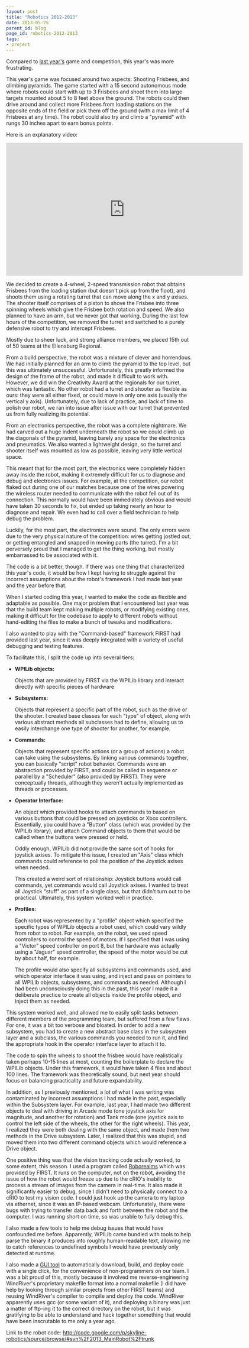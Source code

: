 ```yaml
---
layout: post
title: "Robotics 2012-2013"
date: 2013-05-25
parent_id: blog
page_id: robotics-2012-2013
tags: 
- project
---
```


Compared to [last year's][prev] game and competition, this year's was more frustrating.

This year's game was focused around two aspects: Shooting Frisbees, and climbing pyramids. The game started with a 15 second autonomous mode where robots could start with up to 3 Frisbees and shoot them into large targets mounted about 5 to 8 feet above the ground. The robots could then drive around and collect more Frisbees from loading stations on the opposite ends of the field or pick them off the ground (with a max limit of 4 Frisbees at any time). The robot could also try and climb a "pyramid" with rungs 30 inches apart to earn bonus points.

Here is an explanatory video:

<iframe width="640" height="360" src="http://www.youtube.com/embed/itHNW2OFr4Y" frameborder="0" allowfullscreen></iframe>

We decided to create a 4-wheel, 2-speed transmission robot that obtains Frisbees from the loading station (but doesn't pick up from the floot), and shoots them using a rotating turret that can move along the x and y axises. The shooter itself comprises of a piston to shove the Frisbee into three spinning wheels which give the Frisbee both rotation and speed. We also planned to have an arm, but we never got that working. During the last few hours of the competition, we removed the turret and switched to a purely defensive robot to try and intercept Frisbees.

Mostly due to sheer luck, and strong alliance members, we placed 15th out of 50 teams at the Ellensburg Regional.

From a build perspective, the robot was a mixture of clever and horrendous. We had initially planned for an arm to climb the pyramid to the top level, but this was ultimately unsuccessful. Unfortunately, this greatly informed the design of the frame of the robot, and made it difficult to work with. However, we did win the Creativity Award at the regionals for our turret, which was fantastic. No other robot had a turret and shooter as flexible as ours: they were all either fixed, or could move in only one axis (usually the vertical y axis). Unfortunately, due to lack of practice, and lack of time to polish our robot, we ran into issue after issue with our turret that prevented us from fully realizing its potential.

From an electronics perspective, the robot was a complete nightmare. We had carved out a huge indent underneath the robot so we could climb up the diagonals of the pyramid, leaving barely any space for the electronics and pneumatics. We also wanted a lightweight design, so the turret and shooter itself was mounted as low as possible, leaving very little vertical space. 

This meant that for the most part, the electronics were completely hidden away inside the robot, making it extremely difficult for us to diagnose and debug and electronics issues. For example, at the competition, our robot flaked out during one of our matches because one of the wires powering the wireless router needed to communicate with the robot fell out of its connection. This normally would have been immediately obvious and would have taken 30 seconds to fix, but ended up taking nearly an hour to diagnose and repair. We even had to call over a field technician to help debug the problem.

Luckily, for the most part, the electronics were sound. The only errors were due to the very physical nature of the competition: wires getting jostled out, or getting entangled and snapped in moving parts (the turret). I'm a bit perversely proud that I managed to get the thing working, but mostly embarrassed to be associated with it.

The code is a bit better, though. If there was one thing that characterized this year's code, it would be how I kept having to struggle against the incorrect assumptions about the robot's framework I had made last year and the year before that. 

When I started coding this year, I wanted to make the code as flexible and adaptable as possible. One major problem that I encountered last year was that the build team kept making multiple robots, or modifying existing ones, making it difficult for the codebase to apply to different robots without hand-editing the files to make a bunch of tweaks and modifications.

I also wanted to play with the "Command-based" framework FIRST had provided last year, since it was deeply integrated with a variety of useful debugging and testing features.

To facilitate this, I split the code up into several tiers:

-   **WPILib objects:**

    Objects that are provided by FIRST via the WPILib library and interact directly with specific pieces of hardware
    
-   **Subsystems:**

    Objects that represent a specific part of the robot, such as the drive or the shooter. I created base classes for each "type" of object, along with various abstract methods all subclasses had to define, allowing us to easily interchange one type of shooter for another, for example.
    
-   **Commands:**

    Objects that represent specific actions (or a group of actions) a robot can take using the subsystems. By linking various commands together, you can basically "script" robot behavior. Commands were an abstraction provided by FIRST, and could be called in sequence or parallel by a "Scheduler" (also provided by FIRST). They were conceptually threads, although they weren't actually implemented as threads or processes.
    
-   **Operator Interface:**
    
    An object which provided hooks to attach commands to based on various buttons that could be pressed on joysticks or Xbox controllers. Essentially, you could have a "Button" class (which was provided by the WPILib library), and attach Command objects to them that would be called when the buttons were pressed or held. 
    
    Oddly enough, WPILib did not provide the same sort of hooks for joystick axises. To mitigate this issue, I created an "Axis" class which commands could reference to poll the position of the Joystick axises when needed.
    
    This created a weird sort of relationship: Joystick buttons would call commands, yet commands would call Joystick axises. I wanted to treat all Joystick "stuff" as part of a single class, but that didn't turn out to be practical. Ultimately, this system worked well in practice.
    
*   **Profiles:**
    
    Each robot was represented by a "profile" object which specified the specific types of WPILib objects a robot used, which could vary wildly from robot to robot. For example, on the robot, we used speed controllers to control the speed of motors. If I specified that I was using a "Victor" speed controller on port 8, but the hardware was actually using a "Jaguar" speed controller, the speed of the motor would be cut by about half, for example. 
    
    The profile would also specify all subsystems and commands used, and which operator interface it was using, and inject and pass on pointers to all WPILib objects, subsystems, and commands as needed. Although I had been unconsciously doing this in the past, this year I made it a deliberate practice to create all objects inside the profile object, and inject them as needed.

This system worked well, and allowed me to easily split tasks between different members of the programming team, but suffered from a few flaws. For one, it was a bit too verbose and bloated. In order to add a new subsystem, you had to create a new abstract base class in the subsystem layer and a subclass, the various commands you needed to run it, and find the appropriate hook in the operator interface layer to attach it to. 

The code to spin the wheels to shoot the frisbee would have realistically taken perhaps 10-15 lines at most, counting the boilerplate to declare the WPILib objects. Under this framework, it would have taken 4 files and about 100 lines. The framework was theoretically sound, but next year should focus on balancing practicality and future expandability.

In addition, as I previously mentioned, a lot of what I was writing was contaminated by incorrect assumptions I had made in the past, especially within the Subsystem layer. For example, last year, I had made two different objects to deal with driving in Arcade mode (one joystick axis for magnitude, and another for rotation) and Tank mode (one joystick axis to control the left side of the wheels, the other for the right wheels). This year, I realized they were both dealing with the same object, and made them two methods in the Drive subsystem. Later, I realized that this was stupid, and moved them into two different command objects which would reference a Drive object.

One positive thing was that the vision tracking code actually worked, to some extent, this season. I used a program called [Roborealms][rr] which was provided by FIRST. It runs on the computer, not on the robot, avoiding the issue of how the robot would freeze up due to the cRIO's inability to process a stream of images from the camera in real-time. It also made it significantly easier to debug, since I didn't need to physically connect to a cRIO to test my vision code. I could just hook up the camera to my laptop via ethernet, since it was an IP-based webcam. Unfortunately, there were bugs with trying to transfer data back and forth between the robot and the computer. I was running short on time, so was unable to fully debug this.

I also made a few tools to help me debug issues that would have confounded me before. Apparently, WPILib came bundled with tools to help parse the binary it produces into roughly human-readable text, allowing me to catch references to undefined symbols I would have previously only detected at runtime.

I also made a [GUI tool][ocd] to automatically download, build, and deploy code with a single click, for the convenience of non-programmers on our team. I was a bit proud of this, mostly because it involved me reverse-engineering WindRiver's proprietary makefile format into a normal makefile (I did have help by looking through similar projects from other FIRST teams) and reusing WindRiver's compiler to compile and deploy the code. WindRiver apparently uses gcc (or some variant of it), and deploying a binary was just a matter of ftp-ing it to the correct directory on the robot, but it was gratifying to be able to understand and hack together something that would have been inscrutable to me only a year ago.

Link to the robot code: <http://code.google.com/p/skyline-robotics/source/browse/#svn%2F2013_MainRobot%2Ftrunk>

  [prev]: /blog/robotics-2011-2012/
  [rr]: http://www.roborealm.com
  [ocd]: https://github.com/Michael0x2a/one-click-deploy
  